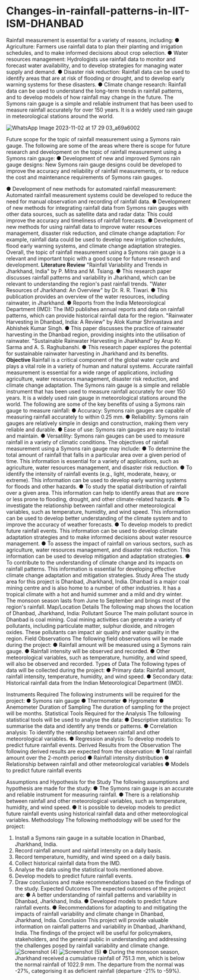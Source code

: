 # Changes-in-rainfall-patterns-in-IIT-ISM-DHANBAD
Rainfall measurement is essential for a variety of reasons, including:
● Agriculture: Farmers use rainfall data to plan their planting and irrigation schedules, and
to make informed decisions about crop selection.
● Water resources management: Hydrologists use rainfall data to monitor and forecast
water availability, and to develop strategies for managing water supply and demand.
● Disaster risk reduction: Rainfall data can be used to identify areas that are at risk of
flooding or drought, and to develop early warning systems for these disasters.
● Climate change research: Rainfall data can be used to understand the long-term trends in
rainfall patterns, and to develop models of how rainfall may change in the future.
The Symons rain gauge is a simple and reliable instrument that has been used to measure rainfall
accurately for over 150 years. It is a widely used rain gauge in meteorological stations around the
world.

![WhatsApp Image 2023-11-02 at 17 29 03_a69a6002](https://github.com/harshitakilari/Changes-in-rainfall-patterns-in-IIT-ISM-DHANBAD/assets/108713558/546de898-8787-4b28-b498-6302a1f1e3a2)

Future scope for the topic of rainfall measurement using a Symons rain gauge.
The following are some of the areas where there is scope for future research and development on
the topic of rainfall measurement using a Symons rain gauge:
● Development of new and improved Symons rain gauge designs: New Symons rain gauge
designs could be developed to improve the accuracy and reliability of rainfall
measurements, or to reduce the cost and maintenance requirements of Symons rain gauges.

● Development of new methods for automated rainfall measurement: Automated rainfall
measurement systems could be developed to reduce the need for manual observation and
recording of rainfall data.
● Development of new methods for integrating rainfall data from Symons rain gauges with
other data sources, such as satellite data and radar data: This could improve the accuracy
and timeliness of rainfall forecasts.
● Development of new methods for using rainfall data to improve water resources
management, disaster risk reduction, and climate change adaptation: For example, rainfall
data could be used to develop new irrigation schedules, flood early warning systems, and
climate change adaptation strategies.
Overall, the topic of rainfall measurement using a Symons rain gauge is a relevant and important
topic with a good scope for future research and development.
**Literature Review**
"Rainfall Variability and Trends in Jharkhand, India" by P. Mitra and M. Tsiang.
● This research paper discusses rainfall patterns and variability in Jharkhand, which can be
relevant to understanding the region's past rainfall trends.
"Water Resources of Jharkhand: An Overview" by Dr. R. R. Tiwari.
● This publication provides an overview of the water resources, including rainwater, in
Jharkhand.
● Reports from the India Meteorological Department (IMD):
The IMD publishes annual reports and data on rainfall patterns, which can provide
historical rainfall data for the region.
"Rainwater Harvesting in Dhanbad, India: A Review" by Alok Kumar Shrivastava and Abhishek
Kumar Singh.
● This paper discusses the practice of rainwater harvesting in the Dhanbad region, providing
insights into the utilisation of rainwater.
"Sustainable Rainwater Harvesting in Jharkhand" by Arup Kr. Sarma and A. S. Raghubanshi.
● This research paper explores the potential for sustainable rainwater harvesting in Jharkhand
and its benefits.
**Objective**
Rainfall is a critical component of the global water cycle and plays a vital role in a variety of
human and natural systems. Accurate rainfall measurement is essential for a wide range of
applications, including agriculture, water resources management, disaster risk reduction, and
climate change adaptation.
The Symons rain gauge is a simple and reliable instrument that has been used to measure rainfall
accurately for over 150 years. It is a widely used rain gauge in meteorological stations around the
world.
The following are some of the key benefits of using a Symons rain gauge to measure rainfall:
● Accuracy: Symons rain gauges are capable of measuring rainfall accurately to within 0.25
mm.
● Reliability: Symons rain gauges are relatively simple in design and construction, making
them very reliable and durable.
● Ease of use: Symons rain gauges are easy to install and maintain.
● Versatility: Symons rain gauges can be used to measure rainfall in a variety of climatic
conditions.
The objectives of rainfall measurement using a Symons rain gauge may include:
● To determine the total amount of rainfall that falls in a particular area over a given period
of time. This information is essential for a variety of applications, such as agriculture,
water resources management, and disaster risk reduction.
● To identify the intensity of rainfall events (e.g., light, moderate, heavy, or extreme). This
information can be used to develop early warning systems for floods and other hazards.
● To study the spatial distribution of rainfall over a given area. This information can help to
identify areas that are more or less prone to flooding, drought, and other climate-related
hazards.
● To investigate the relationship between rainfall and other meteorological variables, such as
temperature, humidity, and wind speed. This information can be used to develop better
understanding of the climate system and to improve the accuracy of weather forecasts.
● To develop models to predict future rainfall events. This information can be used to
develop climate adaptation strategies and to make informed decisions about water resource
management.
● To assess the impact of rainfall on various sectors, such as agriculture, water resources
management, and disaster risk reduction. This information can be used to develop
mitigation and adaptation strategies.
● To contribute to the understanding of climate change and its impacts on rainfall patterns.
This information is essential for developing effective climate change adaptation and
mitigation strategies.
Study Area
The study area for this project is Dhanbad, Jharkhand, India. Dhanbad is a major coal mining
centre and is also home to a number of other industries. It has a tropical climate with a hot and
humid summer and a mild and dry winter. The monsoon season lasts from June to September
and brings most of the region's rainfall.
Map/Location Details
The following map shows the location of Dhanbad, Jharkhand, India:
Pollutant Source
The main pollutant source in Dhanbad is coal mining. Coal mining activities can generate a
variety of pollutants, including particulate matter, sulphur dioxide, and nitrogen oxides. These
pollutants can impact air quality and water quality in the region.
Field Observations
The following field observations will be made during the project:
● Rainfall amount will be measured using a Symons rain gauge.
● Rainfall intensity will be observed and recorded.
● Other meteorological variables, such as temperature, humidity, and wind speed, will
also be observed and recorded.
Types of Data
The following types of data will be collected during the project:
● Primary data: Rainfall amount, rainfall intensity, temperature, humidity, and wind
speed.
● Secondary data: Historical rainfall data from the Indian Meteorological Department
(IMD).

Instruments Required
The following instruments will be required for the project:
● Symons rain gauge
● Thermometer
● Hygrometer
● Anemometer
Duration of Sampling
The duration of sampling for the project will be months.
Statistical Tools Required for the Analysis
The following statistical tools will be used to analyse the data:
● Descriptive statistics: To summarise the data and identify any trends or patterns.
● Correlation analysis: To identify the relationship between rainfall and other
meteorological variables.
● Regression analysis: To develop models to predict future rainfall events.
Derived Results from the Observation
The following derived results are expected from the observation:
● Total rainfall amount over the 2-month period
● Rainfall intensity distribution
● Relationship between rainfall and other meteorological variables
● Models to predict future rainfall events


Assumptions and Hypothesis for the Study
The following assumptions and hypothesis are made for the study:
● The Symons rain gauge is an accurate and reliable instrument for measuring rainfall.
● There is a relationship between rainfall and other meteorological variables, such as
temperature, humidity, and wind speed.
● It is possible to develop models to predict future rainfall events using historical rainfall
data and other meteorological variables.
Methodology
The following methodology will be used for the project:
1. Install a Symons rain gauge in a suitable location in Dhanbad, Jharkhand, India.
2. Record rainfall amount and rainfall intensity on a daily basis.
3. Record temperature, humidity, and wind speed on a daily basis.
4. Collect historical rainfall data from the IMD.
5. Analyse the data using the statistical tools mentioned above.
6. Develop models to predict future rainfall events.
7. Draw conclusions and make recommendations based on the findings of the study.
Expected Outcomes
The expected outcomes of the project are:
● A better understanding of rainfall patterns and variability in Dhanbad, Jharkhand,
India.
● Developed models to predict future rainfall events.
● Recommendations for adapting to and mitigating the impacts of rainfall variability and
climate change in Dhanbad, Jharkhand, India.
Conclusion
This project will provide valuable information on rainfall patterns and variability in Dhanbad,
Jharkhand, India. The findings of the project will be useful for policymakers, stakeholders, and
the general public in understanding and addressing the challenges posed by rainfall variability
and climate change.
![Screenshot (4)](https://github.com/harshitakilari/Changes-in-rainfall-patterns-in-IIT-ISM-DHANBAD/assets/108713558/43850df1-7322-41da-bb81-8d60e1c24559)
![Screenshot (5)](https://github.com/harshitakilari/Changes-in-rainfall-patterns-in-IIT-ISM-DHANBAD/assets/108713558/61303695-f846-4562-b98a-d7e94bf07019)
● During the monsoon season, Jharkhand received a cumulative rainfall of 751.3 mm,
which is below the normal rainfall of 1022.9 mm. The departure from the normal was
-27%, categorising it as deficient rainfall (departure -21% to -59%).

